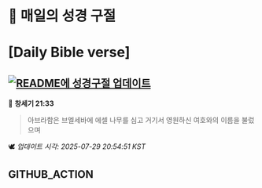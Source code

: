 # 🙏 매일의 성경 구절
# [Daily Bible verse]
## [![README에 성경구절 업데이트](https://github.com/DONGSUKA/first_test/actions/workflows/update-readme-bible.yml/badge.svg)](https://github.com/DONGSUKA/first_test/actions/workflows/update-readme-bible.yml)
<!-- START_BIBLE_VERSE -->
📖 **창세기 21:33**
> 아브라함은 브엘세바에 에셀 나무를 심고 거기서 영원하신 여호와의 이름을 불렀으며

🕊️ _업데이트 시각: 2025-07-29 20:54:51 KST_
  <!-- END_BIBLE_VERSE -->
## GITHUB_ACTION
